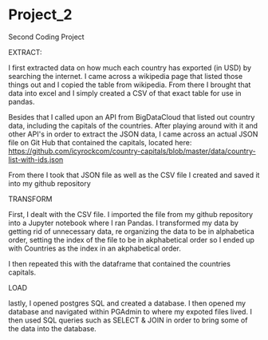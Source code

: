 # Project_2
Second Coding Project

EXTRACT:

I first extracted data on how much each country has exported (in USD) by searching the internet. I came across a wikipedia page that listed those things out and I copied
the table from wikipedia. From there I brought that data into excel and I simply created a CSV of that exact table for use in pandas. 

Besides that I called upon an API from BigDataCloud that listed out country data, including the capitals of the countries. After playing around with it and other API's in order to extract the JSON data, 
I came across an actual JSON file on Git Hub that contained the capitals, located here: https://github.com/icyrockcom/country-capitals/blob/master/data/country-list-with-ids.json

From there I took that JSON file as well as the CSV file I created and saved it into my github repository


TRANSFORM 

First, I dealt with the CSV file. I imported the file from my github repository into a Jupyter notebook where I ran Pandas. I transformed my data by getting rid of unnecessary data, re organizing
the data to be in alphabetica order, setting the index of the file to be in akphabetical order so I ended up with Countries as the index in an akphabetical order. 

I then repeated this with the dataframe that contained the countries capitals. 

LOAD

lastly, I opened postgres SQL and created a database. I then opened my database and navigated within PGAdmin to where my expoted files lived. I then used SQL queries such as SELECT & JOIN in order to bring
some of the data into the database. 